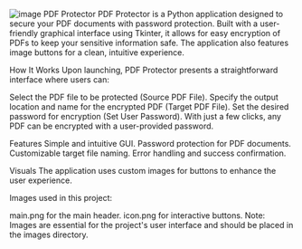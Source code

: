 ![image](https://github.com/kaipbergen/pdf_protector/assets/166859779/8952f729-7347-40bc-b757-f39fd285a282)
PDF Protector
PDF Protector is a Python application designed to secure your PDF documents with password protection. Built with a user-friendly graphical interface using Tkinter, it allows for easy encryption of PDFs to keep your sensitive information safe. The application also features image buttons for a clean, intuitive experience.

How It Works
Upon launching, PDF Protector presents a straightforward interface where users can:

Select the PDF file to be protected (Source PDF File).
Specify the output location and name for the encrypted PDF (Target PDF File).
Set the desired password for encryption (Set User Password).
With just a few clicks, any PDF can be encrypted with a user-provided password.

Features
Simple and intuitive GUI.
Password protection for PDF documents.
Customizable target file naming.
Error handling and success confirmation.

Visuals
The application uses custom images for buttons to enhance the user experience.

Images used in this project:

main.png for the main header.
icon.png for interactive buttons.
Note: Images are essential for the project's user interface and should be placed in the images directory.
